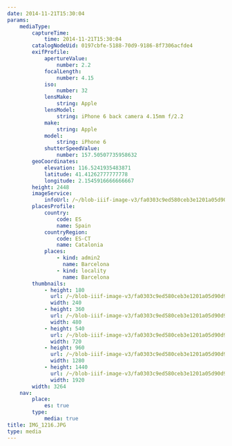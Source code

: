 ```yaml
---
date: 2014-11-21T15:30:04
params:
    mediaType:
        captureTime:
            time: 2014-11-21T15:30:04
        catalogNodeUid: 0197cbfe-5188-70d9-9186-8f7306acfde4
        exifProfile:
            apertureValue:
                number: 2.2
            focalLength:
                number: 4.15
            iso:
                number: 32
            lensMake:
                string: Apple
            lensModel:
                string: iPhone 6 back camera 4.15mm f/2.2
            make:
                string: Apple
            model:
                string: iPhone 6
            shutterSpeedValue:
                number: 157.50507735958632
        geoCoordinates:
            elevation: 116.5241935483871
            latitude: 41.41262777777778
            longitude: 2.1545916666666667
        height: 2448
        imageService:
            infoUrl: /~/blob-iiif-image-v3/fa0303c9ed580ceb3e1201a05d90d9b581202ddabb571b763cf91bf14d3268f0/info.json
        placesProfile:
            country:
                code: ES
                name: Spain
            countryRegion:
                code: ES-CT
                name: Catalonia
            places:
                - kind: admin2
                  name: Barcelona
                - kind: locality
                  name: Barcelona
        thumbnails:
            - height: 180
              url: /~/blob-iiif-image-v3/fa0303c9ed580ceb3e1201a05d90d9b581202ddabb571b763cf91bf14d3268f0/full/240%2C180/0/default.jpg
              width: 240
            - height: 360
              url: /~/blob-iiif-image-v3/fa0303c9ed580ceb3e1201a05d90d9b581202ddabb571b763cf91bf14d3268f0/full/480%2C360/0/default.jpg
              width: 480
            - height: 540
              url: /~/blob-iiif-image-v3/fa0303c9ed580ceb3e1201a05d90d9b581202ddabb571b763cf91bf14d3268f0/full/720%2C540/0/default.jpg
              width: 720
            - height: 960
              url: /~/blob-iiif-image-v3/fa0303c9ed580ceb3e1201a05d90d9b581202ddabb571b763cf91bf14d3268f0/full/1280%2C960/0/default.jpg
              width: 1280
            - height: 1440
              url: /~/blob-iiif-image-v3/fa0303c9ed580ceb3e1201a05d90d9b581202ddabb571b763cf91bf14d3268f0/full/1920%2C1440/0/default.jpg
              width: 1920
        width: 3264
    nav:
        place:
            es: true
        type:
            media: true
title: IMG_1216.JPG
type: media
---
```

